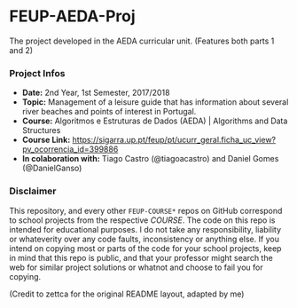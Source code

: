 # FEUP-AEDA-Proj
The project developed in the AEDA curricular unit. (Features both parts 1 and 2)

### Project Infos
* **Date:** 2nd Year, 1st Semester, 2017/2018
* **Topic:** Management of a leisure guide that has information about several river beaches and points of interest in Portugal.
* **Course:** Algoritmos e Estruturas de Dados (AEDA) | Algorithms and Data Structures
* **Course Link:** https://sigarra.up.pt/feup/pt/ucurr_geral.ficha_uc_view?pv_ocorrencia_id=399886
* **In colaboration with:** Tiago Castro (@tiagoacastro) and Daniel Gomes (@DanielGanso)


### Disclaimer
This repository, and every other `FEUP-COURSE*` repos on GitHub correspond to school projects from the respective *COURSE*. The code on this repo is intended for educational purposes. I do not take any responsibility, liability or whateverity over any code faults, inconsistency or anything else. If you intend on copying most or parts of the code for your school projects, keep in mind that this repo is public, and that your professor might search the web for similar project solutions or whatnot and choose to fail you for copying.

(Credit to zettca for the original README layout, adapted by me)
